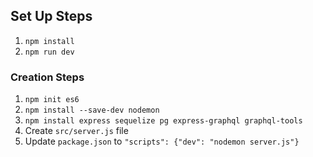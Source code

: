 ## Set Up Steps
1. `npm install`
2. `npm run dev`

### Creation Steps
1. `npm init es6`
2. `npm install --save-dev nodemon`
3. `npm install express sequelize pg express-graphql graphql-tools`
4. Create `src/server.js` file
5. Update `package.json` to `"scripts": {"dev": "nodemon server.js"}`